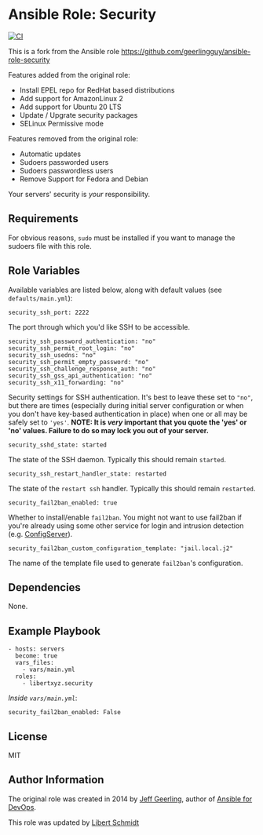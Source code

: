 # Ansible Role: Security

[![CI](https://github.com/libert-xyz/ansible-role-security/workflows/CI/badge.svg?event=push)](https://github.com/libert-xyz/ansible-role-security/actions?query=workflow%3ACI)


This is a fork from the Ansible role https://github.com/geerlingguy/ansible-role-security

Features added from the original role:

  - Install EPEL repo for RedHat based distributions
  - Add support for AmazonLinux 2
  - Add support for Ubuntu 20 LTS
  - Update / Upgrate security packages
  - SELinux Permissive mode


Features removed from the original role:

  - Automatic updates
  - Sudoers passworded users
  - Sudoers passwordless users
  - Remove Support for Fedora and Debian

Your servers' security is *your* responsibility.


## Requirements

For obvious reasons, `sudo` must be installed if you want to manage the sudoers file with this role.


## Role Variables

Available variables are listed below, along with default values (see `defaults/main.yml`):

    security_ssh_port: 2222

The port through which you'd like SSH to be accessible.

    security_ssh_password_authentication: "no"
    security_ssh_permit_root_login: "no"
    security_ssh_usedns: "no"
    security_ssh_permit_empty_password: "no"
    security_ssh_challenge_response_auth: "no"
    security_ssh_gss_api_authentication: "no"
    security_ssh_x11_forwarding: "no"

Security settings for SSH authentication. It's best to leave these set to `"no"`, but there are times (especially during initial server configuration or when you don't have key-based authentication in place) when one or all may be safely set to `'yes'`. **NOTE: It is _very_ important that you quote the 'yes' or 'no' values. Failure to do so may lock you out of your server.**

    security_sshd_state: started

The state of the SSH daemon. Typically this should remain `started`.

    security_ssh_restart_handler_state: restarted

The state of the `restart ssh` handler. Typically this should remain `restarted`.


    security_fail2ban_enabled: true

Whether to install/enable `fail2ban`. You might not want to use fail2ban if you're already using some other service for login and intrusion detection (e.g. [ConfigServer](http://configserver.com/cp/csf.html)).

    security_fail2ban_custom_configuration_template: "jail.local.j2"

The name of the template file used to generate `fail2ban`'s configuration.

## Dependencies

None.

## Example Playbook

    - hosts: servers
      become: true
      vars_files:
        - vars/main.yml
      roles:
        - libertxyz.security

*Inside `vars/main.yml`*:

    security_fail2ban_enabled: False


## License

MIT

## Author Information

The original role was created in 2014 by [Jeff Geerling](https://www.jeffgeerling.com/), author of [Ansible for DevOps](https://www.ansiblefordevops.com/).

This role was updated by [Libert Schmidt](https://libert.xyz)